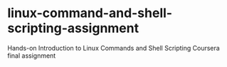 # linux-command-and-shell-scripting-assignment
Hands-on Introduction to Linux Commands and Shell Scripting Coursera final assignment
